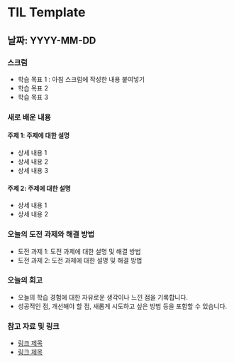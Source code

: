 # TIL Template

## 날짜: YYYY-MM-DD

### 스크럼

-   학습 목표 1 : 아침 스크럼에 작성한 내용 붙여넣기
-   학습 목표 2
-   학습 목표 3

### 새로 배운 내용

#### 주제 1: 주제에 대한 설명

-   상세 내용 1
-   상세 내용 2
-   상세 내용 3

#### 주제 2: 주제에 대한 설명

-   상세 내용 1
-   상세 내용 2

### 오늘의 도전 과제와 해결 방법

-   도전 과제 1: 도전 과제에 대한 설명 및 해결 방법
-   도전 과제 2: 도전 과제에 대한 설명 및 해결 방법

### 오늘의 회고

-   오늘의 학습 경험에 대한 자유로운 생각이나 느낀 점을 기록합니다.
-   성공적인 점, 개선해야 할 점, 새롭게 시도하고 싶은 방법 등을 포함할 수 있습니다.

### 참고 자료 및 링크

-   [링크 제목](URL)
-   [링크 제목](URL)
